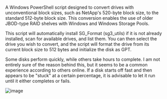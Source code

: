 A Windows PowerShell script designed to convert drives with unconventional block sizes, such as NetApp's 520-byte block size, to the standard 512-byte block size. This conversion enables the use of older JBOD-type RAID shelves with Windows and Windows Storage Pools.

This script will automatically install SG_Format (sg3_utils) if it is not already installed, scan for available drives, and list them. You can then select the drive you wish to convert, and the script will format the drive from its current block size to 512 bytes and initialize the disk as GPT.

Some disks perform quickly, while others take hours to complete. I am not entirely sure of the reason behind this, but it seems to be a common experience according to others online. If a disk starts off fast and then appears to be "stuck" at a certain percentage, it is advisable to let it run until it either completes or fails.

![image](https://github.com/user-attachments/assets/ef2a0b01-438f-47d8-9a5f-53d7602e8909)
